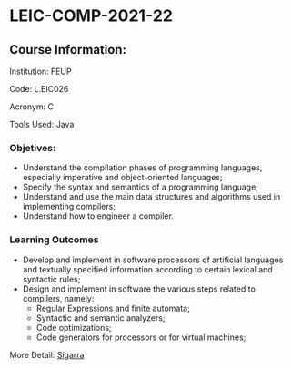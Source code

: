 # LEIC-COMP-2021-22

## Course Information:
Institution: FEUP

Code: L.EIC026

Acronym: C

Tools Used: Java

### Objetives:
- Understand the compilation phases of programming languages, especially imperative and object-oriented languages;
- Specify the syntax and semantics of a programming language;
- Understand and use the main data structures and algorithms used in implementing compilers;
- Understand how to engineer a compiler.

### Learning Outcomes
- Develop and implement in software processors of artificial languages and textually specified information according to certain lexical and syntactic rules;
- Design and implement in software the various steps related to compilers, namely:
    - Regular Expressions and finite automata;
    - Syntactic and semantic analyzers;
    - Code optimizations;
    - Code generators for processors or for virtual machines;

More Detail: [Sigarra](https://sigarra.up.pt/feup/pt/ucurr_geral.ficha_uc_view?pv_ocorrencia_id=484379)